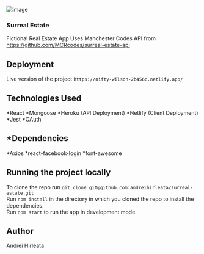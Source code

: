 ![image](https://user-images.githubusercontent.com/21252360/92330971-e3f67180-f06a-11ea-98f4-fea86640984c.png)


### Surreal Estate
Fictional Real Estate App
Uses Manchester Codes API from https://github.com/MCRcodes/surreal-estate-api

## Deployment
Live version of the project `https://nifty-wilson-2b456c.netlify.app/`

## Technologies Used
*React
*Mongoose
*Heroku (API Deployment)
*Netlify (Client Deployment)
*Jest
*OAuth

## *Dependencies
*Axios
*react-facebook-login
*font-awesome

## Running the project locally
To clone the repo run `git clone git@github.com:andreihirleata/surreal-estate.git`  
Run `npm install` in the directory in which you cloned the repo to install the dependencies.  
Run `npm start` to run the app in development mode.  

## Author
Andrei Hirleata
